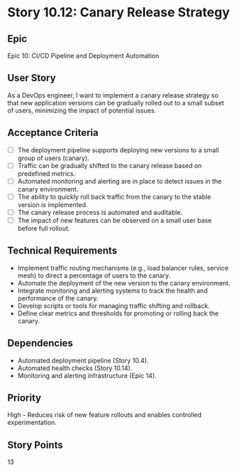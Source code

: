 # Story 10.12: Canary Release Strategy

## Epic

Epic 10: CI/CD Pipeline and Deployment Automation

## User Story

As a DevOps engineer, I want to implement a canary release strategy so that new application versions can be gradually rolled out to a small subset of users, minimizing the impact of potential issues.

## Acceptance Criteria

- [ ] The deployment pipeline supports deploying new versions to a small group of users (canary).
- [ ] Traffic can be gradually shifted to the canary release based on predefined metrics.
- [ ] Automated monitoring and alerting are in place to detect issues in the canary environment.
- [ ] The ability to quickly roll back traffic from the canary to the stable version is implemented.
- [ ] The canary release process is automated and auditable.
- [ ] The impact of new features can be observed on a small user base before full rollout.

## Technical Requirements

- Implement traffic routing mechanisms (e.g., load balancer rules, service mesh) to direct a percentage of users to the canary.
- Automate the deployment of the new version to the canary environment.
- Integrate monitoring and alerting systems to track the health and performance of the canary.
- Develop scripts or tools for managing traffic shifting and rollback.
- Define clear metrics and thresholds for promoting or rolling back the canary.

## Dependencies

- Automated deployment pipeline (Story 10.4).
- Automated health checks (Story 10.14).
- Monitoring and alerting infrastructure (Epic 14).

## Priority

High - Reduces risk of new feature rollouts and enables controlled experimentation.

## Story Points

13

